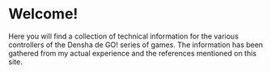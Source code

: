 # Welcome!

Here you will find a collection of technical information for the various controllers of the Densha de GO! series of games. The information has been gathered from my actual experience and the references mentioned on this site.
